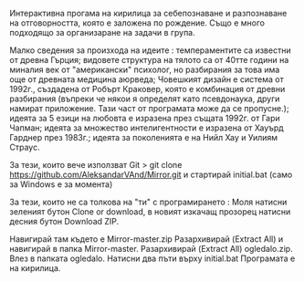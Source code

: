 Интерактивна прогама на кирилица за себепознаване и разпознаване на отговорността, която е заложена по рождение. Също е много подходящо за организаране на задачи в група. 

Малко сведения за произхода на идеите : темпераментите са известни от древна Гърция; видовете структура на тялото са от 40тте години на миналия век от "американски" психолог, но разбирания за това има още от древната медицина аюрведа; Човешкият дизайн е система от 1992г., създадена от Робърт Краковер, която е комбинация от древни разбирания (въпреки че някои я определят като псевдонаука, други намират приложение. Тази част от програмата може да се пропусне.); идеята за 5 езици на любовта е изразена през същата 1992г. от Гари Чапман; идеята за множество интелигентности е изразена от Хауърд Гарднер през 1983г.; идеята за поколенията е на Нийл Хау и Уилиям Страус.

За тези, които вече използват Git > git clone https://github.com/AleksandarVAnd/Mirror.git и стартирай initial.bat (само за Windows е за момента)

За тези, които не са толкова на "ти" с програмирането : Моля натисни зеленият бутон Clone or download, в новият изкачащ прозорец натисни десния бутон Download ZIP. 

Навигирай там където е Mirror-master.zip Разархивирай (Extract All) и навигирай в папка Mirror-master. Разархивирай (Extract All) ogledalo.zip. Влез в папката ogledalo. Натисни два пъти върху initial.bat Програмата е на кирилица.
